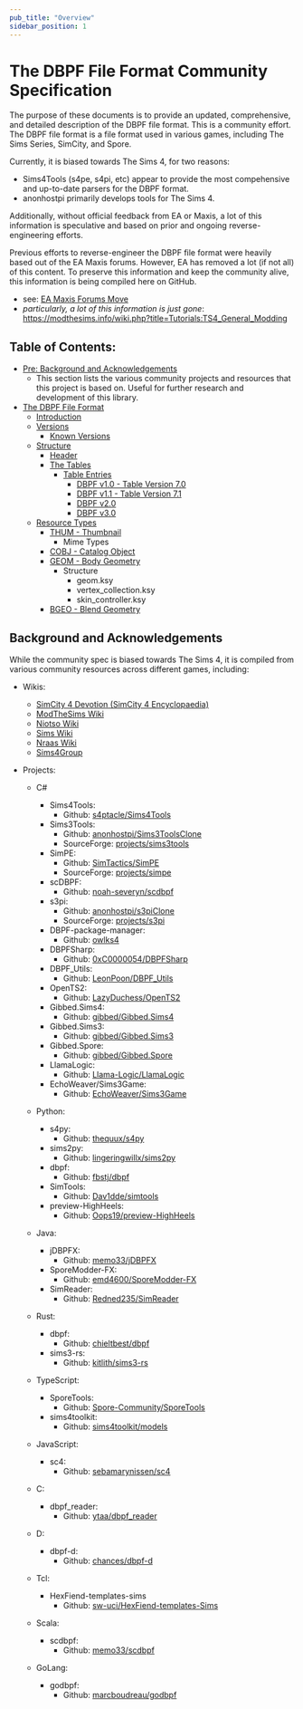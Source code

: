 ```yaml
---
pub_title: "Overview"
sidebar_position: 1
---
```


# The DBPF File Format Community Specification

The purpose of these documents is to provide an updated, comprehensive, and detailed description of the DBPF file format.
This is a community effort. The DBPF file format is a file format used in various games, including The Sims Series, SimCity, and Spore.

Currently, it is biased towards The Sims 4, for two reasons:
- Sims4Tools (s4pe, s4pi, etc) appear to provide the most compehensive and up-to-date parsers for the DBPF format.
- anonhostpi primarily develops tools for The Sims 4.

Additionally, without official feedback from EA or Maxis, a lot of this information is speculative and based on prior and ongoing reverse-engineering efforts.

Previous efforts to reverse-engineer the DBPF file format were heavily based out of the EA Maxis forums. However, EA has removed a lot (if not all) of this content.
To preserve this information and keep the community alive, this information is being compiled here on GitHub.
- see: [EA Maxis Forums Move](https://forums.ea.com/discussions/the-sims-franchise-discussion-en/nominations-thread---content-to-be-considered-for-migration/1339885?after=MjQuOHwyLjF8b3wxMHwxNDowLDM5OjF8MzA)
- _particularly, a lot of this information is just gone_: https://modthesims.info/wiki.php?title=Tutorials:TS4_General_Modding

## Table of Contents:
- [Pre: Background and Acknowledgements](#background-and-acknowledgements)
  - This section lists the various community projects and resources that this project is based on. Useful for further research and development of this library.
- [The DBPF File Format](DBPF.md)
  - [Introduction](DBPF.md#introduction)
  - [Versions](DBPF.md#versions)
    - [Known Versions](DBPF.md#known-versions)
  - [Structure](DBPF.md#structure)
    - [Header](DBPF.md#header)
    - [The Tables](DBPF.md#the-tables)
      - [Table Entries](DBPF.md#table-entries-aka-dbpf-resources)
        - [DBPF v1.0 - Table Version 7.0](DBPF.md#dbpf-v10---table-version-70)
        - [DBPF v1.1 - Table Version 7.1](DBPF.md#dbpf-v11---table-version-71)
        - [DBPF v2.0](DBPF.md#dbpf-v20)
        - [DBPF v3.0](DBPF.md#dbpf-v30)
  - [Resource Types](sections/ResourceTypes.md)
    - [THUM - Thumbnail](sections/ResourceTypes.md#thum---thumbnail)
      - Mime Types
    - [COBJ - Catalog Object](sections/ResourceTypes.md#cobj---catalog-object)
    - [GEOM - Body Geometry](sections/ResourceTypes.md#geom---body-geometry)
      - Structure
        - geom.ksy
        - vertex_collection.ksy
        - skin_controller.ksy
    - [BGEO - Blend Geometry](sections/ResourceTypes.md#bgeo---blend-geometry)
    
## Background and Acknowledgements

While the community spec is biased towards The Sims 4, it is compiled from various community resources across different games, including:
- Wikis:
  - [SimCity 4 Devotion (SimCity 4 Encyclopaedia)](https://wiki.sc4devotion.com/index.php?title=DBPF)
  - [ModTheSims Wiki](https://modthesims.info/wiki.php?title=DBPF)
  - [Niotso Wiki](http://wiki.niotso.org/DBPF)
  - [Sims Wiki](https://simswiki.info/wiki.php?title=DatabasePackedFile)
  - [Nraas Wiki](https://www.nraas.net/community/home)
  - [Sims4Group](https://github.com/Sims4Group/Sims4Group.github.io)

- Projects:
  - C#
    - Sims4Tools:
      - Github: [s4ptacle/Sims4Tools](https://github.com/s4ptacle/Sims4Tools)
    - Sims3Tools:
      - Github: [anonhostpi/Sims3ToolsClone](https://github.com/anonhostpi/Sims3ToolsClone)
      - SourceForge: [projects/sims3tools](https://sourceforge.net/projects/sims3tools/)
    - SimPE:
      - Github: [SimTactics/SimPE](https://github.com/SimTactics/SimPE)
      - SourceForge: [projects/simpe](https://sourceforge.net/projects/simpe/)
    - scDBPF:
      - Github: [noah-severyn/scdbpf](https://github.com/noah-severyn/csDBPF)
    - s3pi:
      - Github: [anonhostpi/s3piClone](https://github.com/anonhostpi/s3piClone)
      - SourceForge: [projects/s3pi](https://sourceforge.net/projects/s3pi/)
    - DBPF-package-manager:
      - Github: [owlks4](https://github.com/owlks4/DBPF-package-manager)
    - DBPFSharp:
      - Github: [0xC0000054/DBPFSharp](https://github.com/0xC0000054/DBPFSharp)
    - DBPF_Utils:
      - Github: [LeonPoon/DBPF_Utils](https://github.com/LeonPoon/DBPF_Utils)
    - OpenTS2:
      - Github: [LazyDuchess/OpenTS2](https://github.com/LazyDuchess/OpenTS2)
    - Gibbed.Sims4:
      - Github: [gibbed/Gibbed.Sims4](https://github.com/gibbed/Gibbed.Sims4)
    - Gibbed.Sims3:
      - Github: [gibbed/Gibbed.Sims3](https://github.com/gibbed/Gibbed.Sims3)
    - Gibbed.Spore:
      - Github: [gibbed/Gibbed.Spore](https://github.com/gibbed/Gibbed.Spore)
    - LlamaLogic:
      - Github: [Llama-Logic/LlamaLogic](https://github.com/Llama-Logic/LlamaLogic)
    - EchoWeaver/Sims3Game:
      - Github: [EchoWeaver/Sims3Game](https://github.com/Echoweaver/Sims3Game)

  - Python:
    - s4py:
      - Github: [thequux/s4py](https://github.com/thequux/s4py)
    - sims2py:
      - Github: [lingeringwillx/sims2py](https://github.com/lingeringwillx/sims2py)
    - dbpf:
      - Github: [fbstj/dbpf](https://github.com/fbstj/dbpf)
    - SimTools:
      - Github: [Dav1dde/simtools](https://github.com/Dav1dde/SimTools)
    - preview-HighHeels:
      - Github: [Oops19/preview-HighHeels](https://github.com/Oops19/preview-HighHeels)
  
  - Java:
    - jDBPFX:
      - Github: [memo33/jDBPFX](https://github.com/memo33/jDBPFX)
    - SporeModder-FX:
      - Github: [emd4600/SporeModder-FX](https://github.com/emd4600/SporeModder-FX)
    - SimReader:
      - Github: [Redned235/SimReader](https://github.com/Redned235/SimReader)
  
  - Rust:
    - dbpf:
      - Github: [chieltbest/dbpf](https://github.com/chieltbest/dbpf)
    - sims3-rs:
      - Github: [kitlith/sims3-rs](https://github.com/kitlith/sims3-rs)
  
  - TypeScript:
    - SporeTools:
      - Github: [Spore-Community/SporeTools](https://github.com/Spore-Community/SporeTools)
    - sims4toolkit:
      - Github: [sims4toolkit/models](https://github.com/sims4toolkit/models)
  
  - JavaScript:
    - sc4:
      - Github: [sebamarynissen/sc4](https://github.com/sebamarynissen/sc4)
  
  - C:
    - dbpf_reader:
      - Github: [ytaa/dbpf_reader](https://github.com/ytaa/dbpf_reader)
  
  - D:
    - dbpf-d:
      - Github: [chances/dbpf-d](https://github.com/chances/dbpf-d)
  
  - Tcl:
    - HexFiend-templates-sims
      - Github: [sw-uci/HexFiend-templates-Sims](https://github.com/sw-uci/HexFiend-templates-Sims)

  - Scala:
    - scdbpf:
      - Github: [memo33/scdbpf](https://github.com/memo33/scdbpf)
 
  - GoLang:
    - godbpf:
      - Github: [marcboudreau/godbpf](https://github.com/marcboudreau/godbpf)